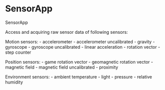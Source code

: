 # SensorApp

SensorApp

Access and acquiring raw sensor data of following sensors:

Motion sensors:
    - accelerometer
    - accelerometer uncalibrated
    - gravity
    - gyroscope
    - gyroscope uncalibrated
    - linear acceleration
    - rotation vector
    - step counter

Position sensors:
	  - game rotation vector
    - geomagnetic rotation vector
    - magnetic field
    - magnetic field uncalibrated
    - proximity

Environment sensors:
    - ambient temperature
    - light
    - pressure
    - relative humidity


